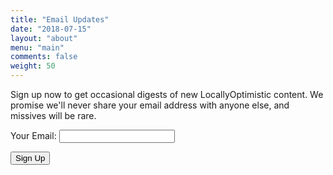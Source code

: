 ```yaml
---
title: "Email Updates"
date: "2018-07-15"
layout: "about"
menu: "main"
comments: false
weight: 50
---
```


Sign up now to get occasional digests of new LocallyOptimistic content. We promise we'll never share your email address with anyone else, and missives will be rare.

<form name="contact" method="POST" netlify>
  <p>
    <label>Your Email: <input type="email" name="email" /></label>
  </p>
  <p>
    <button type="submit">Sign Up</button>
  </p>
</form>
